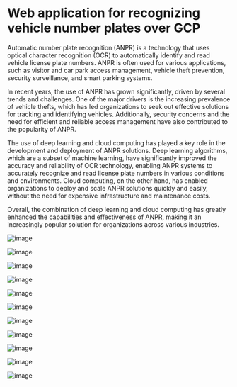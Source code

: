 # Web application for recognizing vehicle number plates over GCP

Automatic number plate recognition (ANPR) is a technology that uses optical character recognition (OCR) to automatically identify and read vehicle license plate numbers. ANPR is often used for various applications, such as visitor and car park access management, vehicle theft prevention, security surveillance, and smart parking systems.

In recent years, the use of ANPR has grown significantly, driven by several trends and challenges. One of the major drivers is the increasing prevalence of vehicle thefts, which has led organizations to seek out effective solutions for tracking and identifying vehicles. Additionally, security concerns and the need for efficient and reliable access management have also contributed to the popularity of ANPR.

The use of deep learning and cloud computing has played a key role in the development and deployment of ANPR solutions. Deep learning algorithms, which are a subset of machine learning, have significantly improved the accuracy and reliability of OCR technology, enabling ANPR systems to accurately recognize and read license plate numbers in various conditions and environments. Cloud computing, on the other hand, has enabled organizations to deploy and scale ANPR solutions quickly and easily, without the need for expensive infrastructure and maintenance costs.

Overall, the combination of deep learning and cloud computing has greatly enhanced the capabilities and effectiveness of ANPR, making it an increasingly popular solution for organizations across various industries.

![image](https://user-images.githubusercontent.com/44721153/162664210-d7344b0c-62f0-403a-92a7-0cddb474e64c.png)


![image](https://user-images.githubusercontent.com/44721153/162663530-57f1ac21-17e2-421a-8375-d9dc3ad5d6a5.png)

![image](https://user-images.githubusercontent.com/44721153/162661254-370f591a-b8ec-4037-a0af-7f6ab1b670d1.png)

![image](https://user-images.githubusercontent.com/44721153/162661291-91b9afc5-f0c4-440e-9866-fef91ef23972.png)


![image](https://user-images.githubusercontent.com/44721153/162661341-4ba72462-599c-49cb-80c6-3f57e0fc6bde.png)

![image](https://user-images.githubusercontent.com/44721153/162661369-e928ae4c-ad99-4252-89b4-397df092c615.png)


![image](https://user-images.githubusercontent.com/44721153/162661404-6031bd14-d824-44c3-b24a-b1a8b0509511.png)

![image](https://user-images.githubusercontent.com/44721153/162661733-b38d2655-0b87-4f42-9680-442c2c273578.png)

![image](https://user-images.githubusercontent.com/44721153/162661755-f7588c96-3d15-4472-883d-c5fbe09d91f6.png)

![image](https://user-images.githubusercontent.com/44721153/162661781-1ef67eba-8329-4776-8027-721aa37bf6fe.png)

![image](https://user-images.githubusercontent.com/44721153/162661810-22c00ca8-38d7-4ecc-98e7-44e18cd0252f.png)








